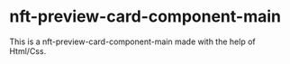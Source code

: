 # nft-preview-card-component-main
This is a nft-preview-card-component-main made with the help of Html/Css.
